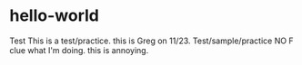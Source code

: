 # hello-world
Test
This is a test/practice.
this is Greg on 11/23. Test/sample/practice NO F clue what I'm doing.
this is annoying.
